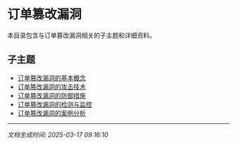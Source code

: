 # 订单篡改漏洞

本目录包含与订单篡改漏洞相关的子主题和详细资料。

## 子主题

- [订单篡改漏洞的基本概念](order-manipulation/basic-concepts.md)
- [订单篡改漏洞的攻击技术](order-manipulation/attack-techniques.md)
- [订单篡改漏洞的防御措施](order-manipulation/defense-measures.md)
- [订单篡改漏洞的检测与监控](order-manipulation/detection-monitoring.md)
- [订单篡改漏洞的案例分析](order-manipulation/case-studies.md)

---

*文档生成时间: 2025-03-17 09:16:10*
